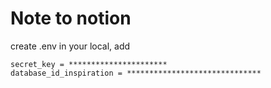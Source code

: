 # Note to notion

create .env in your local, add

````
secret_key = **********************
database_id_inspiration = ******************************
````

